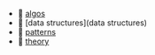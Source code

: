 * 📂 [algos](algos)
* 📂 [data structures](data structures)
* 📂 [patterns](patterns)
* 📂 [theory](theory)
